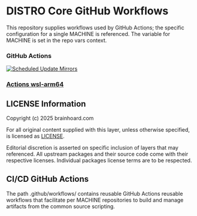 # DISTRO Core GitHub Workflows

This repository supplies workflows used by GitHub Actions; the
specific configuration for a single MACHINE is referenced. The
variable for MACHINE is set in the repo vars context.

### GitHub Actions

[![Scheduled Update Mirrors](https://github.com/distro-core/distro-manifest/actions/workflows/scheduled-update-mirrors.yml/badge.svg)](https://github.com/distro-core/distro-manifest/actions/workflows/scheduled-update-mirrors.yml)

### [Actions wsl-arm64](https://github.com/distro-core/workflows-wsl-arm64/actions)

## LICENSE Information

Copyright (c) 2025 brainhoard.com

For all original content supplied with this layer, unless otherwise
specified, is licensed as [LICENSE](./LICENSE).

Editorial discretion is asserted on specific inclusion of layers that
may referenced. All upstream packages and their source code come with
their respective licenses. Individual packages license terms are to be
respected.

## CI/CD GitHub Actions

The path .github/workflows/ contains reusable GitHub Actions reusable
workflows that facilitate per MACHINE repositories to build and manage
artifacts from the common source scripting.
